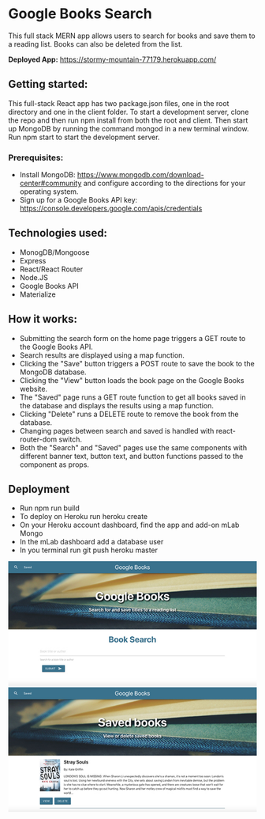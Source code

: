 # Google Books Search

This full stack MERN app allows users to search for books and save them to a reading list. Books can also be deleted from the list.

**Deployed App:** https://stormy-mountain-77179.herokuapp.com/

## Getting started:
This full-stack React app has two package.json files, one in the root directory and one in the client folder. To start a development server, clone the repo and then run npm install from both the root and client. Then start up MongoDB by running the command mongod in a new terminal window. Run npm start to start the development server.

### Prerequisites:
* Install MongoDB: https://www.mongodb.com/download-center#community and configure according to the directions for your operating system.
* Sign up for a Google Books API key: https://console.developers.google.com/apis/credentials 

## Technologies used:
* MonogDB/Mongoose
* Express
* React/React Router
* Node.JS
* Google Books API
* Materialize

## How it works:
* Submitting the search form on the home page triggers a GET route to the Google Books API.
* Search results are displayed using a map function.
* Clicking the "Save" button triggers a POST route to save the book to the MongoDB database.
* Clicking the "View" button loads the book page on the Google Books website.
* The "Saved" page runs a GET route function to get all books saved in the database and displays the results using a map function.
* Clicking "Delete" runs a DELETE route to remove the book from the database. 
* Changing pages between search and saved is handled with react-router-dom switch.
* Both the "Search" and "Saved" pages use the same components with different banner text, button text, and button functions passed to the component as props.

## Deployment
* Run npm run build
* To deploy on Heroku run heroku create
* On your Heroku account dashboard, find the app and add-on mLab Mongo
* In the mLab dashboard add a database user
* In you terminal run git push heroku master 

<img src="client/public/images/google-books-search.jpg" alt="home page" />


<img src="client/public/images/google-books-saved.jpg" alt="aved books page" />

